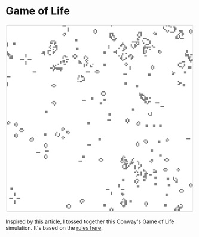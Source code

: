 # Game of Life

![screen shot](screen-shot.png)

Inspired by [this article](https://www.nytimes.com/2020/12/28/science/math-conway-game-of-life.html), I tossed together this Conway's Game of Life simulation. It's based on the [rules here](https://conwaylife.com/wiki/Conway%27s_Game_of_Life#Rules).